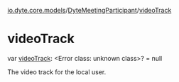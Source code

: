 [io.dyte.core.models](../index.md)/[DyteMeetingParticipant](index.md)/[videoTrack](video-track.md)

# videoTrack


var [videoTrack](video-track.md): &lt;Error class: unknown class&gt;? = null

The video track for the local user.
